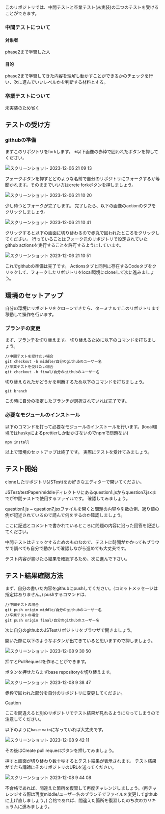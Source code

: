 このリポジトリでは、中間テストと卒業テスト(未実装)の二つのテストを受けることができます。

### 中間テストについて

#### 対象者
  phase2まで学習した人

#### 目的
  phase2まで学習してきた内容を理解し動かすことができるかのチェックを行い、次に進んでいいレベルかを判断する材料とする。

### 卒業テストについて
未実装のため省く

## テストの受け方

### githubの準備
まずこのリポジトリをforkします。
※以下画像の赤枠で囲われたボタンを押してください。

![スクリーンショット 2023-12-06 21 09 13](https://github.com/codevillagejp/JSTest/assets/70260848/2b8432ce-1852-469d-9d4b-02bd2f613a64)

フォークボタンを押すとどのような名前で自分のリポジトリにフォークするか等聞かれます。そのままでいい方はcrete forkボタンを押しましょう。

![スクリーンショット 2023-12-06 21 10 20](https://github.com/codevillagejp/JSTest/assets/70260848/589fcb34-d6be-46d7-bf3c-e56d06b5dc9b)

少し待つとフォークが完了します。
完了したら、以下の画像のactionのタブをクリックしましょう。

![スクリーンショット 2023-12-06 21 10 41](https://github.com/codevillagejp/JSTest/assets/70260848/9ced78be-10bd-46be-985c-3c1f54d483a7)

クリックすると以下の画面に切り替わるので赤丸で囲われたところをクリックしてください。
行っていることはフォーク元のリポジトリで設定されていたgithub actionsを実行することを許可するようにしています。

![スクリーンショット 2023-12-06 21 10 51](https://github.com/codevillagejp/JSTest/assets/70260848/e53c00f9-a34e-43bf-a456-13389155a61f)

これでgithubの準備は完了です。
Actionsタブと同列に存在するCodeタブをクリックして、フォークしたリポジトリをlocal環境にcloneして次に進みましょう。

## 環境のセットアップ
自分の環境にリポジトリをクローンできたら、ターミナルでこのリポジトリまで移動して操作を行います。

### ブランチの変更
まず、[ブランチ](https://backlog.com/ja/git-tutorial/stepup/01/)を切り替えます。
切り替えるために以下のコマンドを打ちましょう。

```
//中間テストを受けたい場合
git checkout -b middle/自分のgithubのユーザー名
//卒業テストを受けたい場合
git checkout -b final/自分のgithubのユーザー名
```

切り替えられたかどうかを判断するため以下のコマンドを打ちましょう。

```
git branch
```

この時に自分の指定したブランチが選択されていれば完了です。

### 必要なモジュールのインストール

以下のコマンドを打って必要なモジュールのインストールを行います。(local環境ではhuskyによるprettierしか動かさないのでnpmで問題ない)

```
npm install
```

以上で環境のセットアップは終了です。
実際にテストを受けてみましょう。

## テスト開始
cloneしたリポジトリ(JSTest)をお好きなエディターで開いてください。

JSTest/testPaper/middleディレクトリにあるquestion1.jsからquestion7.jsxまでが中間テストで使用するファイルです。
確認してみましょう。

question1.js ~ question7.jsxファイルを開くと問題の内容や引数の例、返り値の例が記述されているので読んで何をするのか確認しましょう。

ここに記述とコメントで書かれているところに問題の内容に沿った回答を記述してください。

中間テストはチェックするためのものなので、テストに時間がかかってもブラウザで調べても自分で動かして確認しながら進めても大丈夫です。

テスト内容が書けたら結果を確認するため、次に進んで下さい。

## テスト結果確認方法

まず、自分の書いた内容をgithubにpushしてください。(コミットメッセージは指定はありません。)
pushするコマンドは、
```
//中間テストの場合
git push origin middle/自分のgithubのユーザー名
//卒業テストの場合
git push origin final/自分のgithubのユーザー名
```

次に自分のgithubのJSTestリポジトリをブラウザで開きましょう。

開いた際に以下のようなボタンが出てきていると思いますので押しましょう。

![スクリーンショット 2023-12-08 9 30 50](https://github.com/codevillagejp/JSTest/assets/70260848/a4fb5e11-1c7d-4cdb-a631-41e0701f1ef2)

押すとPullRequestを作ることができます。

ボタンを押せたらまずbase repositoryを切り替えます。

![スクリーンショット 2023-12-08 9 38 47](https://github.com/codevillagejp/JSTest/assets/70260848/45638e28-4822-4311-af0d-a788a3ada76d)

赤枠で囲われた部分を自分のリポジトリに変更してください。

> [!CAUTION]
> ここを間違えると別のリポジトリでテスト結果が見れるようになってしまうので注意してください。

以下のように`base:main`になっていれば大丈夫です。

![スクリーンショット 2023-12-08 9 42 11](https://github.com/codevillagejp/JSTest/assets/70260848/120554d1-f031-4101-b03f-1a872c41c6a0)

その後はCreate pull requestボタンを押してみましょう。


押すと画面が切り替わり数十秒するとテスト結果が表示されます。
テスト結果がでたら講師にそのリポジトリのURLを送ってください。

![スクリーンショット 2023-12-08 9 44 08](https://github.com/codevillagejp/JSTest/assets/70260848/b6a30403-9bfc-445c-b1a0-4b9c4fac632e)

不合格であれば、間違えた箇所を復習して再度チャレンジしましょう。(再チャレンジする際は再度middle/ユーザー名のブランチでファイルを変更してgithubに上げ直しましょう。)
合格であれば、間違えた箇所を復習したのち次のカリキュラムに進みましょう。

